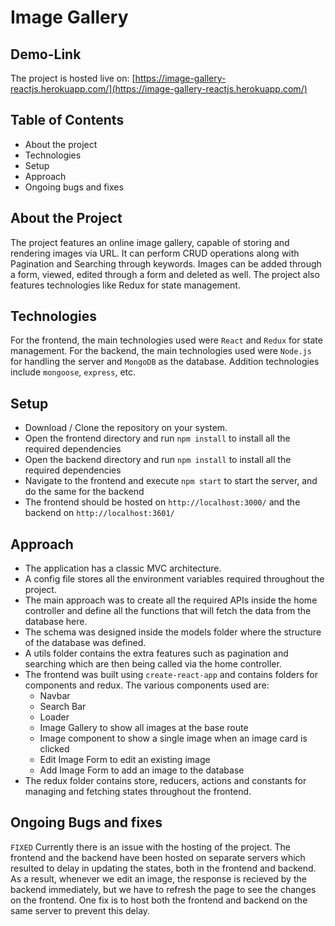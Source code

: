 # Image Gallery

## Demo-Link
The project is hosted live on: [https://image-gallery-reactjs.herokuapp.com/](https://image-gallery-reactjs.herokuapp.com/)

## Table of Contents
- About the project
- Technologies
- Setup
- Approach
- Ongoing bugs and fixes

## About the Project
The project features an online image gallery, capable of storing and rendering images via URL. It can perform CRUD operations along with Pagination and Searching through keywords. Images can be added through a form, viewed, edited through a form and deleted as well. The project also features technologies like Redux for state management.

## Technologies
For the frontend, the main technologies used were `React` and `Redux` for state management. For the backend, the main technologies used were `Node.js` for handling the server and `MongoDB` as the database. Addition technologies include `mongoose`, `express`, etc.

## Setup
- Download / Clone the repository on your system.
- Open the frontend directory and run `npm install` to install all the required dependencies
- Open the backend directory and run `npm install` to install all the required dependencies
- Navigate to the frontend and execute `npm start` to start the server, and do the same for the backend
- The frontend should be hosted on `http://localhost:3000/` and the backend on `http://localhost:3601/`

## Approach
- The application has a classic MVC architecture.
- A config file stores all the environment variables required throughout the project.
- The main approach was to create all the required APIs inside the home controller and define all the functions that will fetch the data from the database here.
- The schema was designed inside the models folder where the structure of the database was defined.
- A utils folder contains the extra features such as pagination and searching which are then being called via the home controller.
- The frontend was built using `create-react-app` and contains folders for components and redux. The various components used are:
  - Navbar
  - Search Bar
  - Loader
  - Image Gallery to show all images at the base route
  - Image component to show a single image when an image card is clicked
  - Edit Image Form to edit an existing image
  - Add Image Form to add an image to the database
- The redux folder contains store, reducers, actions and constants for managing and fetching states throughout the frontend.

## Ongoing Bugs and fixes
`FIXED` Currently there is an issue with the hosting of the project. The frontend and the backend have been hosted on separate servers which resulted to delay in updating the states, both in the frontend and backend. As a result, whenever we edit an image, the response is recieved by the backend immediately, but we have to refresh the page to see the changes on the frontend. One fix is to host both the frontend and backend on the same server to prevent this delay.
